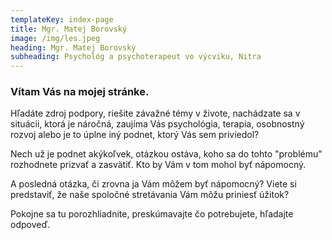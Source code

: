 ```yaml
---
templateKey: index-page
title: Mgr. Matej Borovský
image: /img/les.jpeg
heading: Mgr. Matej Borovský
subheading: Psychológ a psychoterapeut vo výcviku, Nitra
---
```

### Vítam Vás na mojej stránke.

Hľadáte zdroj podpory, riešite závažné témy v živote, nachádzate sa v situácii, ktorá je náročná, zaujíma Vás psychológia, terapia, osobnostný rozvoj alebo je to úplne iný podnet, ktorý Vás sem priviedol? 

Nech už je podnet akýkoľvek, otázkou ostáva, koho sa do tohto "problému" rozhodnete prizvať a zasvätiť. Kto by Vám v tom mohol byť nápomocný.

A posledná otázka, či zrovna ja Vám môžem byť nápomocný? Viete si predstaviť, že naše spoločné stretávania Vám môžu priniesť úžitok?

Pokojne sa tu porozhliadnite, preskúmavajte čo potrebujete, hľadajte odpoveď.
